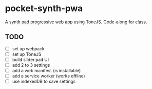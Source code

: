# pocket-synth-pwa
A synth pad progressive web app using ToneJS. Code-along for class.

## TODO
* [ ] set up webpack
* [ ] set up ToneJS
* [ ] build slider pad UI
* [ ] add 2 to 3 settings
* [ ] add a web manifest (is installable)
* [ ] add a service worker (works offline)
* [ ] use indexedDB to save settings